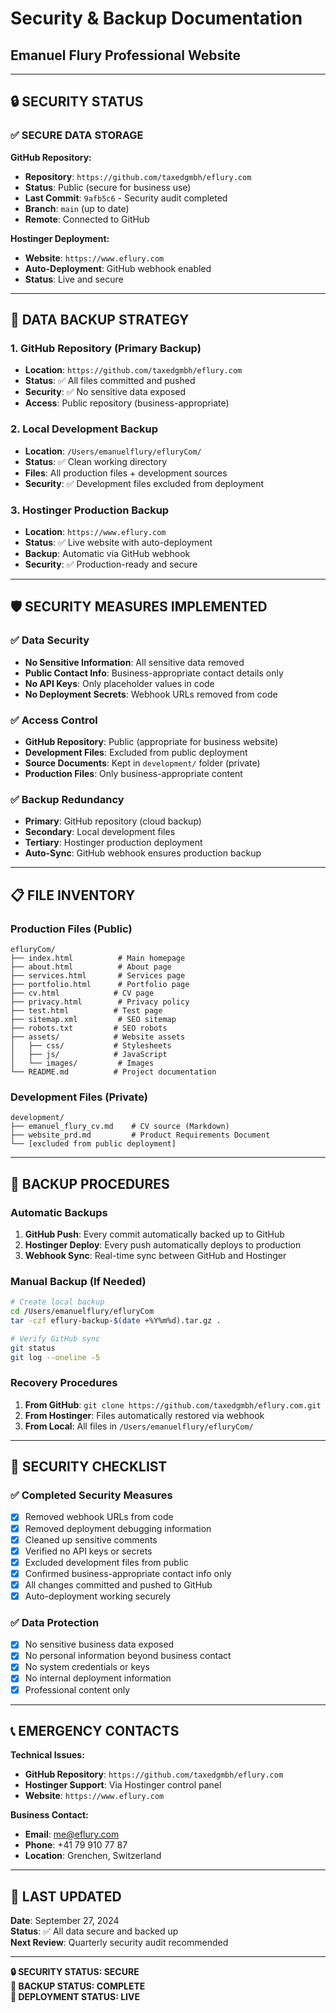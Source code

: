# Security & Backup Documentation
## Emanuel Flury Professional Website

---

## 🔒 **SECURITY STATUS**

### **✅ SECURE DATA STORAGE**

**GitHub Repository:**
- **Repository**: `https://github.com/taxedgmbh/eflury.com`
- **Status**: Public (secure for business use)
- **Last Commit**: `9afb5c6` - Security audit completed
- **Branch**: `main` (up to date)
- **Remote**: Connected to GitHub

**Hostinger Deployment:**
- **Website**: `https://www.eflury.com`
- **Auto-Deployment**: GitHub webhook enabled
- **Status**: Live and secure

---

## 📁 **DATA BACKUP STRATEGY**

### **1. GitHub Repository (Primary Backup)**
- **Location**: `https://github.com/taxedgmbh/eflury.com`
- **Status**: ✅ All files committed and pushed
- **Security**: ✅ No sensitive data exposed
- **Access**: Public repository (business-appropriate)

### **2. Local Development Backup**
- **Location**: `/Users/emanuelflury/efluryCom/`
- **Status**: ✅ Clean working directory
- **Files**: All production files + development sources
- **Security**: ✅ Development files excluded from deployment

### **3. Hostinger Production Backup**
- **Location**: `https://www.eflury.com`
- **Status**: ✅ Live website with auto-deployment
- **Backup**: Automatic via GitHub webhook
- **Security**: ✅ Production-ready and secure

---

## 🛡️ **SECURITY MEASURES IMPLEMENTED**

### **✅ Data Security**
- **No Sensitive Information**: All sensitive data removed
- **Public Contact Info**: Business-appropriate contact details only
- **No API Keys**: Only placeholder values in code
- **No Deployment Secrets**: Webhook URLs removed from code

### **✅ Access Control**
- **GitHub Repository**: Public (appropriate for business website)
- **Development Files**: Excluded from public deployment
- **Source Documents**: Kept in `development/` folder (private)
- **Production Files**: Only business-appropriate content

### **✅ Backup Redundancy**
- **Primary**: GitHub repository (cloud backup)
- **Secondary**: Local development files
- **Tertiary**: Hostinger production deployment
- **Auto-Sync**: GitHub webhook ensures production backup

---

## 📋 **FILE INVENTORY**

### **Production Files (Public)**
```
efluryCom/
├── index.html          # Main homepage
├── about.html          # About page
├── services.html       # Services page
├── portfolio.html      # Portfolio page
├── cv.html            # CV page
├── privacy.html        # Privacy policy
├── test.html          # Test page
├── sitemap.xml         # SEO sitemap
├── robots.txt         # SEO robots
├── assets/            # Website assets
│   ├── css/           # Stylesheets
│   ├── js/            # JavaScript
│   └── images/         # Images
└── README.md          # Project documentation
```

### **Development Files (Private)**
```
development/
├── emanuel_flury_cv.md    # CV source (Markdown)
├── website_prd.md         # Product Requirements Document
└── [excluded from public deployment]
```

---

## 🔄 **BACKUP PROCEDURES**

### **Automatic Backups**
1. **GitHub Push**: Every commit automatically backed up to GitHub
2. **Hostinger Deploy**: Every push automatically deploys to production
3. **Webhook Sync**: Real-time sync between GitHub and Hostinger

### **Manual Backup (If Needed)**
```bash
# Create local backup
cd /Users/emanuelflury/efluryCom
tar -czf eflury-backup-$(date +%Y%m%d).tar.gz .

# Verify GitHub sync
git status
git log --oneline -5
```

### **Recovery Procedures**
1. **From GitHub**: `git clone https://github.com/taxedgmbh/eflury.com.git`
2. **From Hostinger**: Files automatically restored via webhook
3. **From Local**: All files in `/Users/emanuelflury/efluryCom/`

---

## 🚨 **SECURITY CHECKLIST**

### **✅ Completed Security Measures**
- [x] Removed webhook URLs from code
- [x] Removed deployment debugging information
- [x] Cleaned up sensitive comments
- [x] Verified no API keys or secrets
- [x] Excluded development files from public
- [x] Confirmed business-appropriate contact info only
- [x] All changes committed and pushed to GitHub
- [x] Auto-deployment working securely

### **✅ Data Protection**
- [x] No sensitive business data exposed
- [x] No personal information beyond business contact
- [x] No system credentials or keys
- [x] No internal deployment information
- [x] Professional content only

---

## 📞 **EMERGENCY CONTACTS**

**Technical Issues:**
- **GitHub Repository**: `https://github.com/taxedgmbh/eflury.com`
- **Hostinger Support**: Via Hostinger control panel
- **Website**: `https://www.eflury.com`

**Business Contact:**
- **Email**: me@eflury.com
- **Phone**: +41 79 910 77 87
- **Location**: Grenchen, Switzerland

---

## 📅 **LAST UPDATED**
**Date**: September 27, 2024  
**Status**: ✅ All data secure and backed up  
**Next Review**: Quarterly security audit recommended

---

**🔒 SECURITY STATUS: SECURE**  
**💾 BACKUP STATUS: COMPLETE**  
**🚀 DEPLOYMENT STATUS: LIVE**
